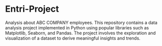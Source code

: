 # Entri-Project
Analysis about ABC COMPANY employees.
This repository contains a data analysis project implemented in Python using popular libraries such as Matplotlib, Seaborn, and Pandas. The project involves the exploration and visualization of a dataset to derive meaningful insights and trends.
